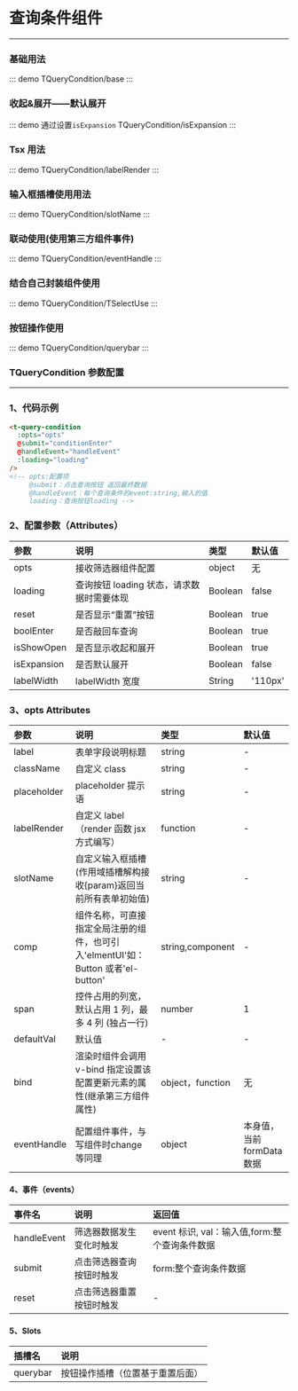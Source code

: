 # 查询条件组件

---

### 基础用法

::: demo
TQueryCondition/base
:::

### 收起&展开——默认展开

::: demo 通过设置`isExpansion`
TQueryCondition/isExpansion
:::

### Tsx 用法

::: demo
TQueryCondition/labelRender
:::

### 输入框插槽使用用法

::: demo
TQueryCondition/slotName
:::

### 联动使用(使用第三方组件事件)

::: demo
TQueryCondition/eventHandle
:::
### 结合自己封装组件使用

::: demo
TQueryCondition/TSelectUse
:::

### 按钮操作使用

::: demo
TQueryCondition/querybar
:::

### TQueryCondition 参数配置

---

### 1、代码示例

```html
<t-query-condition
  :opts="opts"
  @submit="conditionEnter"
  @handleEvent="handleEvent"
  :loading="loading"
/>
<!-- opts:配置项
     @submit：点击查询按钮 返回最终数据
     @handleEvent：每个查询条件的event:string,输入的值
     loading：查询按钮loading -->
```

### 2、配置参数（Attributes）

| 参数        | 说明                                      | 类型    | 默认值  |
| :---------- | :---------------------------------------- | :------ | :------ |
| opts        | 接收筛选器组件配置                        | object  | 无      |
| loading     | 查询按钮 loading 状态，请求数据时需要体现 | Boolean | false   |
| reset       | 是否显示“重置”按钮                        | Boolean | true    |
| boolEnter   | 是否敲回车查询                            | Boolean | true    |
| isShowOpen  | 是否显示收起和展开                        | Boolean | true    |
| isExpansion | 是否默认展开                              | Boolean | false   |
| labelWidth  | labelWidth 宽度                           | String  | '110px' |

### 3、opts Attributes

| 参数        | 说明                                                                             | 类型             | 默认值                   |
| :---------- | :------------------------------------------------------------------------------- | :--------------- | :----------------------- |
| label       | 表单字段说明标题                                                                 | string           | -                        |
| className   | 自定义 class                                                                     | string           | -                        |
| placeholder | placeholder 提示语                                                               | string           | -                        |
| labelRender | 自定义 label（render 函数 jsx 方式编写）                                         | function         | -                        |
| slotName    | 自定义输入框插槽(作用域插槽解构接收{param}返回当前所有表单初始值)                | string           | -                        |
| comp        | 组件名称，可直接指定全局注册的组件，也可引入'elmentUI'如：Button 或者'el-button' | string,component | -                        |
| span        | 控件占用的列宽，默认占用 1 列，最多 4 列 (独占一行)                              | number           | 1                        |
| defaultVal  | 默认值                                                                           | -                | -                        |
| bind        | 渲染时组件会调用 v-bind 指定设置该配置更新元素的属性(继承第三方组件属性)         | object，function | 无                       |
| eventHandle | 配置组件事件，与写组件时change 等同理                                            | object           | 本身值，当前formData数据 |

#### 4、事件（events）

| 事件名      | 说明                     | 返回值                                        |
| :---------- | :----------------------- | :-------------------------------------------- |
| handleEvent | 筛选器数据发生变化时触发 | event 标识, val：输入值,form:整个查询条件数据 |
| submit      | 点击筛选器查询按钮时触发 | form:整个查询条件数据                         |
| reset       | 点击筛选器重置按钮时触发 | -                                             |

#### 5、Slots

| 插槽名   | 说明                             |
| :------- | :------------------------------- |
| querybar | 按钮操作插槽（位置基于重置后面） |
